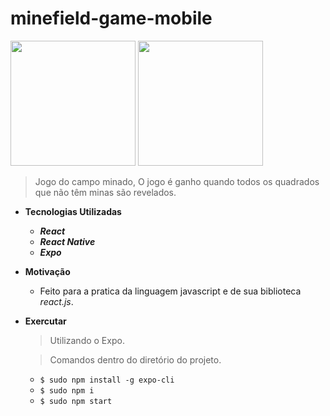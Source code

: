 # minefield-game-mobile
<P>
<img src="https://github.com/brufelix/minefield-game-mobile/blob/master/image-App-mobile-MinesField/MinesField.jpeg" width=200/>

<img src="https://github.com/brufelix/minefield-game-mobile/blob/master/image-App-mobile-MinesField/ModalSelectLevel.jpeg" width=200/>
</P>

> Jogo do campo minado, O jogo é ganho quando todos os quadrados que não têm minas são revelados. 

- **Tecnologias Utilizadas**
  - **_React_**
  - **_React Native_**
  - **_Expo_**
- **Motivação**
  - Feito para a pratica da linguagem javascript e de sua biblioteca *react.js*.
- **Exercutar**
  
  > Utilizando o Expo.
  
  > Comandos dentro do diretório do projeto.
  
  - `$ sudo npm install -g expo-cli`
  - `$ sudo npm i`
  - `$ sudo npm start`
